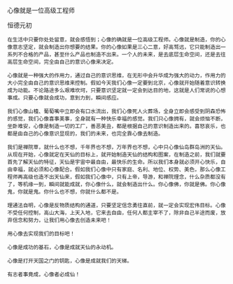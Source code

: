 心像就是一位高级工程师

恒德元初


    在生活中只要你处处留意，就会感悟到；心像的确就是一位高级工程师。心像就是制造，你的心像意志坚定，就会制造出你想要的结果。你的心像如果是三心二意，好高骛远，它只能制造出一系列不合格的产品，甚至什么产品也制造不出来。一个人的未来，是去底层生命空间，还是去往高层生命空间，完全由自己的意识心像来决定。

    心像就是一种强大的作用力，通过自己的意识思维，在无形中会升华成为强大的动力，作用力的大小完全由自己的意识思维来控制。假如今天我们心像一定要到北京，心像就开始随着意识转换成为动能。不论路途多么艰难坎坷，只要意识坚定就一定会到达目的地，这就是人们常说的心想事成。只要心像就会成功，意到力到，瞬间感应。

    我们心像山楂、葡萄嘴中立即会有口水流出，我们心像死人火葬场，全身立即会感受到阴森恐怖的感觉，我们心像喜事美事，全身就有一种快乐幸福的感觉。我们只心像拥有，就会烦恼不断，坐卧难安，心像是制造一切的工厂，善恶美丑，都是根据自己的意识制造出来的。喜怒哀乐，也都是由自己的心像意识显现的，我们的未来，也完全靠心像去制造。

    我们是禅院草，就什么也不想，千年界也不想，万年界也不想，心中只心像仙岛群岛洲的天仙。从现在开始，心像就定在天仙的目标上，就开始制造天仙的结构和图案，在制造之前，我们就要首先了解天仙的特征，天仙是宇宙中最自由，最快乐的生命。所以我们本身就必须开心快乐，自由幸福，就必须和心像配合。假如我们心像中只有家庭、名利、地位、权势、美色，那么心像工程师再高级也造不出天仙来，假如我们心像中，只有上帝，导游，和禅院理念，什么杂质都没有了，等机缘一到，瞬间就能成就，你心像什么，就会制造出什么。你心像佛，你就是佛。你心像鬼，你就是鬼。你什么也不想，你就什么都不是。

    理通法自明，心像是反物质结构的通道，只要坚定信念勇往直前，就一定会实现宏伟目标。心像不受任何控制，高山大海，上天入地，它来去自由，任何人都主宰不了，除非自己半途而废，放弃信念和努力，让我们用心像去创造未来吧！

    用心像去实现我们的目标吧！

    心像是成功的基石，心像是成就天仙的永动机。

    心像是打开天国之门的钥匙，心像是成就我们的天梯。

    有志者事竟成，心像者必成仙！




